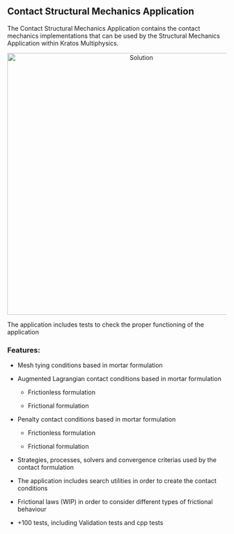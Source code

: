 ## Contact Structural Mechanics Application 
 
The Contact Structural Mechanics Application contains the contact mechanics implementations that can be used by the Structural Mechanics Application within Kratos Multiphysics. 
 

<p align="center">
  <img src="https://raw.githubusercontent.com/KratosMultiphysics/Examples/master/contact_structural_mechanics/validation/double_arch/data/result.gif" alt="Solution" style="width: 600px;"/>
</p>
 
The application includes tests to check the proper functioning of the application
 
### Features: 
 
- Mesh tying conditions based in mortar formulation
 
- Augmented Lagrangian contact conditions based in mortar formulation
 
    * Frictionless formulation

    * Frictional formulation

- Penalty contact conditions based in mortar formulation

     * Frictionless formulation

     * Frictional formulation
 
- Strategies, processes, solvers and convergence criterias used by the contact formulation
 
- The application includes search utilities in order to create the contact conditions

- Frictional laws (WIP) in order to consider different types of frictional behaviour 

- +100 tests, including Validation tests and cpp tests
